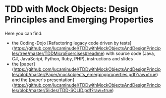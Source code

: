 # TDD with Mock Objects: Design Principles and Emerging Properties

Here you can find:

-  the Coding-Dojo [Refactoring legacy code driven by tests] (https://github.com/lucaminudel/TDDwithMockObjectsAndDesignPrinciples/tree/master/TDDMicroExercises#readme) with source code (Java, C#, JavaScript, Python, Ruby, PHP), instructions and slides
-  the [paper] (https://github.com/lucaminudel/TDDwithMockObjectsAndDesignPrinciples/blob/master/Paper/mockobjects_emergingproperties.pdf?raw=true) and the [paper's presentation] (https://github.com/lucaminudel/TDDwithMockObjectsAndDesignPrinciples/blob/master/Slides/TDD-SOLID.pdf?raw=true)
